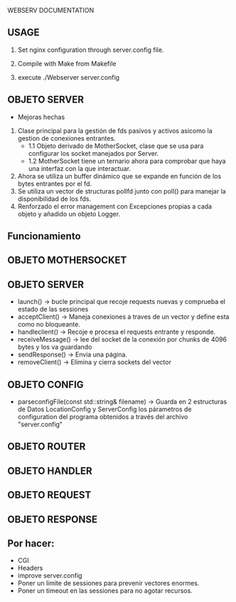 WEBSERV DOCUMENTATION

## USAGE ##
 
1. Set nginx configuration through server.config file.

2. Compile with Make from Makefile

3. execute ./Webserver server.config
 


## OBJETO SERVER ##

- Mejoras hechas
1. Clase principal para la gestión de fds pasivos y activos asicomo la gestion de conexiones entrantes.
    -   1.1 Objeto derivado de MotherSocket, clase que se usa para configurar los socket manejados por Server.
    -   1.2 MotherSocket tiene un ternario ahora para comprobar que haya una interfaz con la que interactuar.
2. Ahora se utiliza un buffer dinámico que se expande en función de los bytes entrantes por el fd.
3. Se utiliza un vector de structuras pollfd junto con poll() para manejar la disponibilidad de los fds.
4. Renforzado el error management con Excepciones propias a cada objeto y añadido un objeto Logger.

## Funcionamiento ##
## OBJETO MOTHERSOCKET ##
## OBJETO SERVER ##
 -    launch() -> bucle principal que recoje requests nuevas y comprueba el estado de las sessiones 
 -    acceptClient() -> Maneja conexiones a traves de un vector y define esta como no bloqueante.
 -    handleclient() -> Recoje e procesa el requests entrante y responde.
 -    receiveMessage() -> lee del socket de la conexión por chunks de 4096 bytes y los va guardando 
 -    sendResponse() -> Envia una página.
 -    removeClient() -> Elimina y cierra sockets del vector

## OBJETO CONFIG ##
- parseconfigFile(const std::string& filename) -> Guarda en 2 estructuras de Datos LocationConfig y ServerConfig los párametros de configuration del programa obtenidos a través del archivo "server.config"

## OBJETO ROUTER ##

## OBJETO HANDLER ##

## OBJETO REQUEST ##

## OBJETO RESPONSE ##


## Por hacer: ##
- CGI
- Headers
- improve server.config
- Poner un limite de sessiones para prevenir vectores<Server> enormes.
- Poner un timeout en las sessiones para no agotar recursos.


